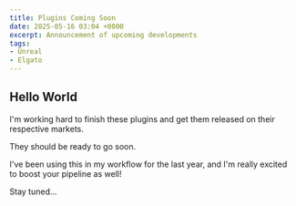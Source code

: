 ```yaml
---
title: Plugins Coming Soon
date: 2025-05-16 03:04 +0000
excerpt: Announcement of upcoming developments
tags:
- Unreal
- Elgato
---
```


## Hello World

I'm working hard to finish these plugins and get them released on their respective markets.

They should be ready to go soon.

I've been using this in my workflow for the last year, and I'm really excited to boost your pipeline as well!

Stay tuned...
